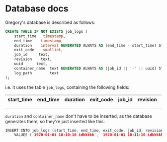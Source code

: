 # Database docs

Gregory's database is described as follows:

```sql
CREATE TABLE IF NOT EXISTS job_logs (
    start_time   timestamp,
    end_time    timestamp,
    duration    interval GENERATED ALWAYS AS (end_time - start_time) STORED,
    exit_code    smallint,
    job_id     text,
    revision    text,
    uuid      text,
    container_name  text GENERATED ALWAYS AS (job_id || '-' || uuid) STORED,
    log_path        text
);
```

i.e. it uses the table `job_logs`, containing the following fields:

| start_time | end_time | duration | exit_code | job_id | revision | uuid | container_name | log_path |
| ---------- | -------- | -------- | --------- | ------ | -------- | ---- | -------------- | -------- |

---

`duration` and `container_name` don't have to be inserted, as the database generates them, so they're just inserted like this:

```rs
INSERT INTO job_logs (start_time, end_time, exit_code, job_id, revision, uuid, log_path)
    VALUES ('1970-01-01 10:10:10 idkkkkk', '1970-01-01 10:11:10 idkkkkk', 1, 'packaging.librewolf.compilation', '5', 'blahblahblahblah', './data/logs/packages.librewolf.compilation/5/blahblahblahblah');
```

